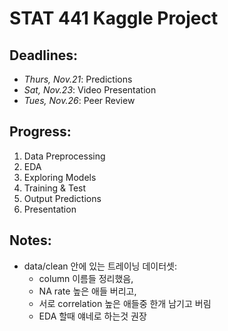 # STAT 441 Kaggle Project 

## Deadlines:
- *Thurs, Nov.21*:   Predictions
- *Sat, Nov.23*:     Video Presentation
- *Tues, Nov.26*:    Peer Review

## Progress:
1. Data Preprocessing
2. EDA
3. Exploring Models
4. Training & Test
5. Output Predictions
6. Presentation


## Notes:
- data/clean 안에 있는 트레이닝 데이터셋: 
  - column 이름들 정리했음, 
  - NA rate 높은 애들 버리고,
  - 서로 correlation 높은 애들중 한개 남기고 버림
  - EDA 할때 얘네로 하는것 권장